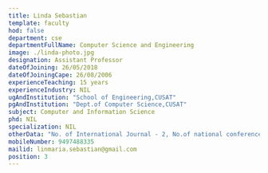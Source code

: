 ```yaml
---
title: Linda Sebastian
template: faculty
hod: false
department: cse
departmentFullName: Computer Science and Engineering
image: ./linda-photo.jpg
designation: Assistant Professor
dateOfJoining: 26/05/2018
dateOfJoiningCape: 26/08/2006
experienceTeaching: 15 years
experienceIndustry: NIL
ugAndInstitution: "School of Engineering,CUSAT"
pgAndInstitution: "Dept.of Computer Science,CUSAT"
subject: Computer and Information Science
phd: NIL
specialization: NIL
otherData: "No. of International Journal - 2, No.of national conferences - 1"
mobileNumber: 9497488335
mailid: linmaria.sebastian@gmail.com
position: 3
---
```

